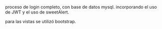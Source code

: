 proceso de login completo, con base de datos mysql.
incorporando el uso de JWT y el uso de sweetAlert.

para las vistas se utilizó bootstrap.

